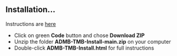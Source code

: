 ## Installation...
Instructions are <a href="https://qfcatmsu.github.io/ADMB-TMB%20Installation.html"> here </a>
- Click on green **Code** button and chose **Download ZIP**
- Unzip the folder **ADMB-TMB-Install-main.zip** on your computer
- Double-click **ADMB-TMB-Install.html** for full instructions

